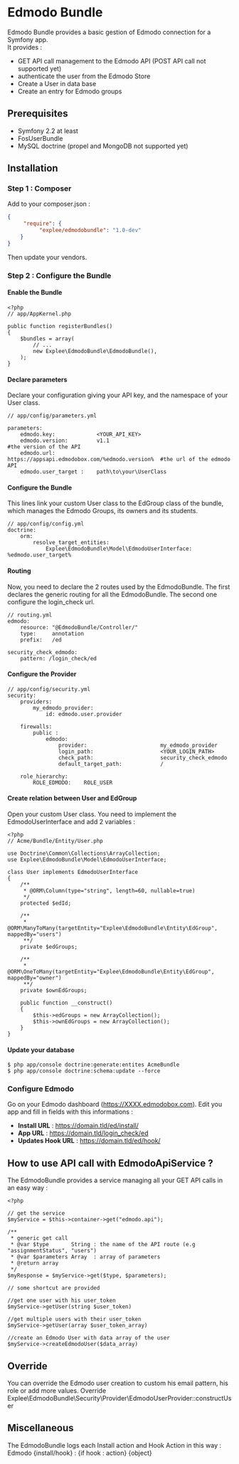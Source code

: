 # Edmodo Bundle

Edmodo Bundle provides a basic gestion of Edmodo connection for a Symfony app.  
It provides :  

* GET API call management to the Edmodo API (POST API call not supported yet)
* authenticate the user from the Edmodo Store
* Create a User in data base
* Create an entry for Edmodo groups

## Prerequisites

* Symfony 2.2 at least
* FosUserBundle
* MySQL doctrine (propel and MongoDB not supported yet)

## Installation

### Step 1 : Composer

Add to your composer.json :  
``` json
{
     "require": {
          "explee/edmodobundle": "1.0-dev"
    }
}
```
Then update your vendors.

### Step 2 : Configure the Bundle

#### Enable the Bundle


    <?php
    // app/AppKernel.php

    public function registerBundles()
    {
        $bundles = array(
            // ...
            new Explee\EdmodoBundle\EdmodoBundle(),
        );
    }

#### Declare parameters

Declare your configuration giving your API key, and the namespace of your User class.

    // app/config/parameters.yml

    parameters:
        edmodo.key:             <YOUR_API_KEY>
        edmodo.version:         v1.1                                            #the version of the API
        edmodo.url:             https://appsapi.edmodobox.com/%edmodo.version%  #the url of the edmodo API
        edmodo.user_target :    path\to\your\UserClass

#### Configure the Bundle    

This lines link your custom User class to the EdGroup class of the bundle, which manages the Edmodo Groups, its owners and its students.

    // app/config/config.yml
    doctrine:
        orm:
            resolve_target_entities:
                Explee\EdmodoBundle\Model\EdmodoUserInterface: %edmodo.user_target%


#### Routing

Now, you need to declare the 2 routes used by the EdmodoBundle. The first declares the generic routing for all the EdmodoBundle. The second one configure the login_check url.

    // routing.yml
    edmodo:
        resource: "@EdmodoBundle/Controller/"
        type:     annotation
        prefix:   /ed

    security_check_edmodo:
        pattern: /login_check/ed

#### Configure the Provider

    // app/config/security.yml
    security:
        providers:
            my_edmodo_provider:
                id: edmodo.user.provider

        firewalls:
            public :
                edmodo:
                    provider:                       my_edmodo_provider
                    login_path:                     <YOUR_LOGIN_PATH>
                    check_path:                     security_check_edmodo
                    default_target_path:            /

        role_hierarchy:
            ROLE_EDMODO:    ROLE_USER

#### Create relation between User and EdGroup

Open your custom User class. You need to implement the EdmodoUserInterface and add 2 variables :

    <?php
    // Acme/Bundle/Entity/User.php

    use Doctrine\Common\Collections\ArrayCollection;
    use Explee\EdmodoBundle\Model\EdmodoUserInterface;

    class User implements EdmodoUserInterface
    {
        /**
         * @ORM\Column(type="string", length=60, nullable=true)
         */
        protected $edId;

        /**
         * @ORM\ManyToMany(targetEntity="Explee\EdmodoBundle\Entity\EdGroup", mappedBy="users")
         **/
        private $edGroups;

        /**
         * @ORM\OneToMany(targetEntity="Explee\EdmodoBundle\Entity\EdGroup", mappedBy="owner")
         **/
        private $ownEdGroups;

        public function __construct()
        {
            $this->edGroups = new ArrayCollection();
            $this->ownEdGroups = new ArrayCollection();
        }
    }


#### Update your database

    $ php app/console doctrine:generate:entites AcmeBundle
    $ php app/console doctrine:schema:update --force

### Configure Edmodo

Go on your Edmodo dashboard (https://XXXX.edmodobox.com). Edit you app and fill in fields with this informations :

* **Install URL** :      https://domain.tld/ed/install/
* **App URL** :          https://domain.tld/login_check/ed
* **Updates Hook URL** : https://domain.tld/ed/hook/

## How to use API call with EdmodoApiService ?

The EdmodoBundle provides a service managing all your GET API calls in an easy way :

    <?php

    // get the service
    $myService = $this->container->get("edmodo.api");
    
    /**
     * generic get call
     * @var $type       String : the name of the API route (e.g "assignmentStatus", "users")
     * @var $parameters Array  : array of parameters
     * @return array
     */
    $myResponse = $myService->get($type, $parameters);

    // some shortcut are provided

    //get one user with his user_token
    $myService->getUser(string $user_token)

    //get multiple users with their user_token
    $myService->getUser(array $user_token_array)

    //create an Edmodo User with data array of the user
    $myService->createEdmodoUser($data_array)

## Override

You can override the Edmodo user creation to custom his email pattern, his role or add more values. Override Explee\EdmodoBundle\Security\Provider\EdmodoUserProvider::constructUser

## Miscellaneous
The EdmodoBundle logs each Install action and Hook Action in this way :  
Edmodo  {install/hook} : {if hook : action} {object}  
  
